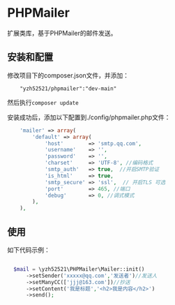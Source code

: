 # PHPMailer
扩展类库，基于PHPMailer的邮件发送。

## 安装和配置
修改项目下的composer.json文件，并添加：
```
    "yzh52521/phpmailer":"dev-main"
```
然后执行```composer update```

安装成功后，添加以下配置到./config/phpmailer.php文件：
```php
    'mailer' => array(
        'default' => array(
            'host'        => 'smtp.qq.com',
            'username'    => '',
            'password'    => '',
            'charset'     => 'UTF-8', //编码格式
            'smtp_auth'   => true,  //开启SMTP验证
            'is_html'     => true,
            'smtp_secure' => 'ssl',  // 开启TLS 可选
            'port'        => 465, //端口
            'debug'       => 0, //调式模式
        ),
    ),
```


## 使用
如下代码示例：
```php

  $mail = \yzh52521\PHPMailer\Mailer::init()
      ->setSender('xxxxx@qq.com','发送者')//发送人
      ->setManyCC(['jjj@163.com'])//抄送
      ->setContent('我是标题','<h2>我是内容</h2>')
      ->send();
```
